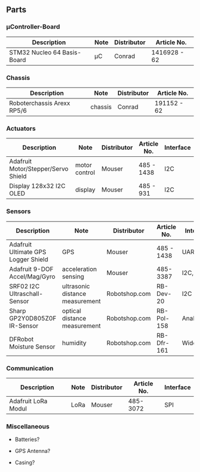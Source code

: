 ## Parts

### µController-Board

| Description                 | Note | Distributor | Article No.   |
| --------------------------- | ------- | ----------- | ------------ |
| STM32 Nucleo 64 Basis-Board | µC      | Conrad      | 1416928 - 62 |

### Chassis

| Description               | Note         | Distributor | Article No.  |
| -------------------------- | --------------- | ----------- | ----------- |
| Roboterchassis Arexx RP5/6 | chassis | Conrad      | 191152 - 62 |

### Actuators

| Description                               | Note        | Distributor | Article No. | Interface |
| ------------------------------------------ | -------------- | ------ | ------------- | ------------------------------------------ |
| Adafruit Motor/Stepper/Servo Shield | motor control | Mouser      | 485 - 1438    | I2C |
| Display 128x32 I2C OLED    | display        | Mouser      | 485 - 931     | I2C |

### Sensors

| Description                        | Note      | Distributor   | Article No. | Interface |
| ----------------------------------- | ------------ | ------------- | ---------- | ------------- |
| Adafruit Ultimate GPS Logger Shield | GPS          | Mouser        | 485 - 1438 | UART          |
| Adafruit 9-DOF Accel/Mag/Gyro       | acceleration sensing | Mouser        | 485-3387   | I2C, SPI      |
| SRF02 I2C Ultraschall-Sensor        | ultrasonic distance measurement | Robotshop.com | RB-Dev-20  | I2C           |
| Sharp GP2Y0D805Z0F IR-Sensor        | optical distance measurement    | Robotshop.com | RB-Pol-158 | Analog        |
| DFRobot Moisture Sensor             | humidity | Robotshop.com | RB-Dfr-161 | Widerstand    |

### Communication

| Description        | Note | Distributor | Article No. | Interface |
| ------------------- | ------- | ----------- | ---------- | ------------- |
| Adafruit LoRa Modul | LoRa    | Mouser      | 485-3072   | SPI           |

### Miscellaneous

- Batteries?

- GPS Antenna?

- Casing?